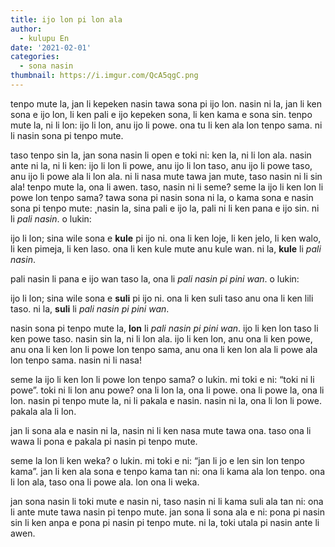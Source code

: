 ```yaml
---
title: ijo lon pi lon ala
author:
  - kulupu En
date: '2021-02-01'
categories:
  - sona nasin
thumbnail: https://i.imgur.com/QcA5qgC.png
---
```


tenpo mute la, jan li kepeken nasin tawa sona pi ijo lon. nasin ni la, jan li ken sona e ijo lon, li ken pali e ijo kepeken sona, li ken kama e sona sin. tenpo mute la, ni li lon: ijo li lon, anu ijo li powe. ona tu li ken ala lon tenpo sama. ni li nasin sona pi tenpo mute.

taso tenpo sin la, jan sona nasin li open e toki ni: ken la, ni li lon ala. nasin ante ni la, ni li ken: ijo li lon li powe, anu ijo li lon taso, anu ijo li powe taso, anu ijo li powe ala li lon ala. ni li nasa mute tawa jan mute, taso nasin ni li sin ala! tenpo mute la, ona li awen. taso, nasin ni li seme? seme la ijo li ken lon li powe lon tenpo sama? tawa sona pi nasin sona ni la, o kama sona e nasin sona pi tenpo mute:
̨
nasin la, sina pali e ijo la, pali ni li ken pana e ijo sin. ni li *pali nasin*. o lukin:

ijo li lon; sina wile sona e **kule** pi ijo ni. ona li ken loje, li ken jelo, li ken walo, li ken pimeja, li ken laso. ona li ken kule mute anu kule wan. ni la, **kule** li *pali nasin*.

pali nasin li pana e ijo wan taso la, ona li *pali nasin pi pini wan*. o lukin:

ijo li lon; sina wile sona e **suli** pi ijo ni. ona li ken suli taso anu ona li ken lili taso. ni la, **suli** li *pali nasin pi pini wan*.

nasin sona pi tenpo mute la, **lon** li *pali nasin pi pini wan*. ijo li ken lon taso li ken powe taso. nasin sin la, ni li lon ala. ijo li ken lon, anu ona li ken powe, anu ona li ken lon li powe lon tenpo sama, anu ona li ken lon ala li powe ala lon tenpo sama. nasin ni li nasa!

seme la ijo li ken lon li powe lon tenpo sama? o lukin. mi toki e ni: “toki ni li powe”. toki ni li lon anu powe? ona li lon la, ona li powe. ona li powe la, ona li lon. nasin pi tenpo mute la, ni li pakala e nasin. nasin ni la, ona li lon li powe. pakala ala li lon.

jan li sona ala e nasin ni la, nasin ni li ken nasa mute tawa ona. taso ona li wawa li pona e pakala pi nasin pi tenpo mute.

seme la lon li ken weka? o lukin. mi toki e ni: “jan li jo e len sin lon tenpo kama”. jan li ken ala sona e tenpo kama tan ni: ona li kama ala lon tenpo. ona li lon ala, taso ona li powe ala. lon ona li weka.

jan sona nasin li toki mute e nasin ni, taso nasin ni li kama suli ala tan ni: ona li ante mute tawa nasin pi tenpo mute. jan sona li sona ala e ni: pona pi nasin sin li ken anpa e pona pi nasin pi tenpo mute. ni la, toki utala pi nasin ante li awen.

